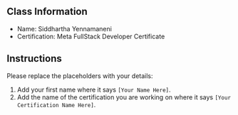## Class Information
- Name: Siddhartha Yennamaneni  
- Certification: Meta FullStack Developer Certificate

## Instructions
Please replace the placeholders with your details:
1. Add your first name where it says `[Your Name Here]`.  
2. Add the name of the certification you are working on where it says `[Your Certification Name Here]`.  
